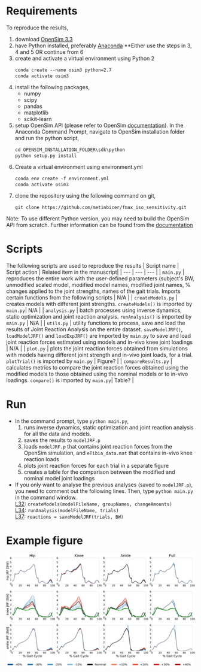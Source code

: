 # Requirements
To reproduce the results,
1. download [OpenSim 3.3](https://simtk.org/projects/opensim)
2. have Python installed, preferably [Anaconda](https://www.anaconda.com/)
**Either use the steps in 3, 4 and 5 OR continue from 6
3. create and activate a virtual environment using Python 2
    ```
    conda create --name osim3 python=2.7
    conda activate osim3
    ```
4. install the following packages,
    * numpy
    * scipy
    * pandas
    * matplotlib
    * scikit-learn
5. setup OpenSim API (please refer to OpenSim [documentation](https://simtk-confluence.stanford.edu/display/OpenSim/Scripting+in+Python)). In the Anaconda Command Prompt, navigate to OpenSim installation folder and run the python script,
    ```
    cd OPENSIM_INSTALLATION_FOLDER\sdk\python
    python setup.py install
    ```
6. Create a virtual environment using environment.yml
	```
	conda env create -f environment.yml
	conda activate osim3
    ```
6. clone the repository using the following command on git,
    ```
    git clone https://github.com/metinbicer/fmax_iso_sensitivity.git
    ```
Note: To use different Python version, you may need to build the OpenSim API from scratch. Further information can be found from the [documentation](https://simtk-confluence.stanford.edu/display/OpenSim/Scripting+in+Python)
# Scripts
The following scripts are used to reproduce the results
| Script name | Script action | Related item in the manuscript|
| --- | --- | --- |
| `main.py` | reproduces the entire work with the user-defined parameters (subject's BW, unmodified scaled model, modified model names, modified joint names, % changes applied to the joint strengths, names of the gait trials. Imports certain functions from the following scripts | N/A |
| `createModels.py` | creates models with different joint strengths. `createModels()` is imported by `main.py`| N/A |
| `analysis.py` | batch processes using inverse dynamics, static optimization and joint reaction analysis. `runAnalysis()` is imported by `main.py` | N/A |
| `utils.py` | utility functions to process, save and load the results of Joint Reaction Analysis on the entire dataset.  `saveModelJRF()`, `loadModelJRF()` and `loadExpJRF()` are imported by `main.py` to save and load joint reaction forces estimated using models and in-vivo knee joint loadings | N/A |
| `plot.py` | plots the joint reaction forces obtained from simulations with models having different joint strength and in-vivo joint loads, for a trial. `plotTrial()` is imported by `main.py` | Figure? |
| `compareResults.py` | calculates metrics to compare the joint reaction forces obtained using the modified models to those obtained using the nominal models or to in-vivo loadings. `compare()` is imported by `main.py`| Table? |
# Run
* In the command prompt, type `python main.py`,
  1. runs inverse dynamics, static optimization and joint reaction analysis for all the data and models.
  2. saves the results to `modelJRF.p`
  3. loads `modelJRF.p` that contains joint reaction forces from the OpenSim simulation, and `eTibia_data.mat` that contains in-vivo knee reaction loads
  4. plots joint reaction forces for each trial in a separate figure
  5. creates a table for the comparison between the modified and nominal model joint loadings
* If you only want to analyse the previous analyses (saved to `modelJRF.p`), you need to comment out the following lines. Then, type `python main.py` in the command window.  
  [L32](https://github.com/metinbicer/fmax_iso_sensitivity/blob/master/main.py#L32): `createModels(modelFileName, groupNames, changeAmounts)`  
  [L34](https://github.com/metinbicer/fmax_iso_sensitivity/blob/master/main.py#L34): `runAnalysis(modelFileName, trials)`  
  [L37](https://github.com/metinbicer/fmax_iso_sensitivity/blob/master/main.py#L37): `reactions = saveModelJRF(trials, BW)`

# Example figure
![](https://github.com/metinbicer/fmax_iso_sensitivity/blob/master/Figures/GC5_ss1_JRF.png)
